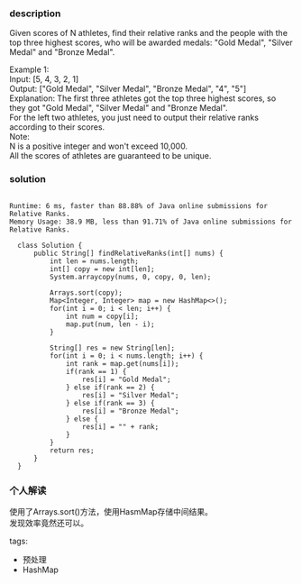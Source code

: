 ### description    
  Given scores of N athletes, find their relative ranks and the people with the top three highest scores, who will be awarded medals: "Gold Medal", "Silver Medal" and "Bronze Medal".  
    
  Example 1:  
  Input: [5, 4, 3, 2, 1]  
  Output: ["Gold Medal", "Silver Medal", "Bronze Medal", "4", "5"]  
  Explanation: The first three athletes got the top three highest scores, so they got "Gold Medal", "Silver Medal" and "Bronze Medal".   
  For the left two athletes, you just need to output their relative ranks according to their scores.  
  Note:  
  N is a positive integer and won't exceed 10,000.  
  All the scores of athletes are guaranteed to be unique.  
### solution    
```    
  
Runtime: 6 ms, faster than 88.88% of Java online submissions for Relative Ranks.  
Memory Usage: 38.9 MB, less than 91.71% of Java online submissions for Relative Ranks.  
  
  class Solution {  
      public String[] findRelativeRanks(int[] nums) {  
          int len = nums.length;  
          int[] copy = new int[len];  
          System.arraycopy(nums, 0, copy, 0, len);  
    
          Arrays.sort(copy);  
          Map<Integer, Integer> map = new HashMap<>();  
          for(int i = 0; i < len; i++) {  
              int num = copy[i];  
              map.put(num, len - i);  
          }  
    
          String[] res = new String[len];  
          for(int i = 0; i < nums.length; i++) {  
              int rank = map.get(nums[i]);  
              if(rank == 1) {  
                  res[i] = "Gold Medal";  
              } else if(rank == 2) {  
                  res[i] = "Silver Medal";  
              } else if(rank == 3) {  
                  res[i] = "Bronze Medal";  
              } else {  
                  res[i] = "" + rank;  
              }  
          }  
          return res;  
      }  
  }  
```    
    
### 个人解读    
  使用了Arrays.sort()方法，使用HasmMap存储中间结果。  
  发现效率竟然还可以。  
    
tags:    
  -  预处理  
  -  HashMap  
